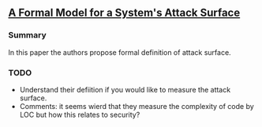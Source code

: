 ## [A Formal Model for a System's Attack Surface](http://link.springer.com/chapter/10.1007%2F978-1-4614-0977-9_1)


### Summary
In this paper the authors propose formal definition of attack surface.

### TODO
- Understand their defiition if you would like to measure the attack surface.
- Comments: it seems wierd that they measure the complexity of code by LOC but how this relates to security?
